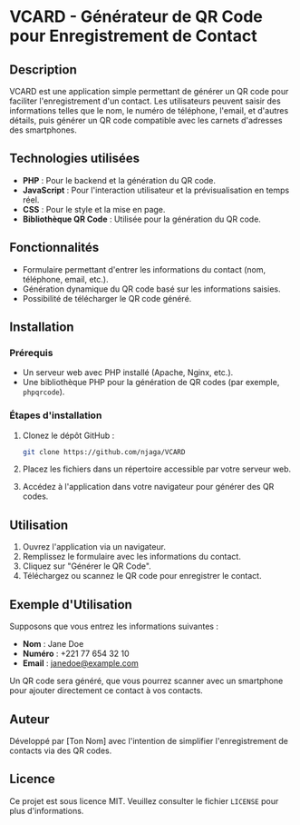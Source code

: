 # VCARD - Générateur de QR Code pour Enregistrement de Contact

## Description

VCARD est une application simple permettant de générer un QR code pour faciliter l'enregistrement d'un contact. Les utilisateurs peuvent saisir des informations telles que le nom, le numéro de téléphone, l'email, et d'autres détails, puis générer un QR code compatible avec les carnets d'adresses des smartphones.

## Technologies utilisées

- **PHP** : Pour le backend et la génération du QR code.
- **JavaScript** : Pour l'interaction utilisateur et la prévisualisation en temps réel.
- **CSS** : Pour le style et la mise en page.
- **Bibliothèque QR Code** : Utilisée pour la génération du QR code.

## Fonctionnalités

- Formulaire permettant d'entrer les informations du contact (nom, téléphone, email, etc.).
- Génération dynamique du QR code basé sur les informations saisies.
- Possibilité de télécharger le QR code généré.

## Installation

### Prérequis

- Un serveur web avec PHP installé (Apache, Nginx, etc.).
- Une bibliothèque PHP pour la génération de QR codes (par exemple, `phpqrcode`).

### Étapes d'installation

1. Clonez le dépôt GitHub :
   ```bash
   git clone https://github.com/njaga/VCARD
   ```

2. Placez les fichiers dans un répertoire accessible par votre serveur web.

3. Accédez à l'application dans votre navigateur pour générer des QR codes.

## Utilisation

1. Ouvrez l'application via un navigateur.
2. Remplissez le formulaire avec les informations du contact.
3. Cliquez sur "Générer le QR Code".
4. Téléchargez ou scannez le QR code pour enregistrer le contact.

## Exemple d'Utilisation

Supposons que vous entrez les informations suivantes :

- **Nom** : Jane Doe
- **Numéro** : +221 77 654 32 10
- **Email** : janedoe@example.com

Un QR code sera généré, que vous pourrez scanner avec un smartphone pour ajouter directement ce contact à vos contacts.

## Auteur

Développé par [Ton Nom] avec l'intention de simplifier l'enregistrement de contacts via des QR codes.

## Licence

Ce projet est sous licence MIT. Veuillez consulter le fichier `LICENSE` pour plus d'informations.
